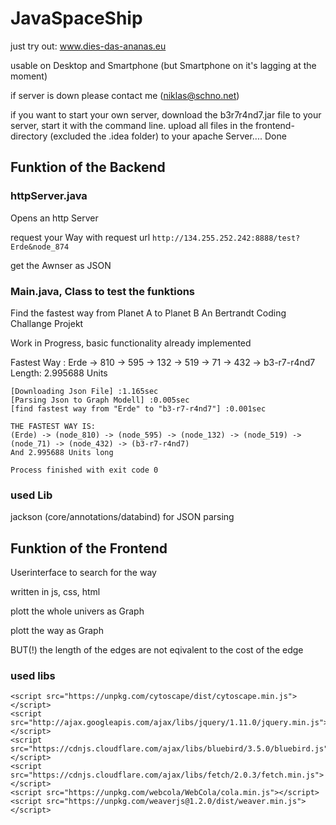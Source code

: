 # JavaSpaceShip

just try out: www.dies-das-ananas.eu

usable on Desktop and Smartphone (but Smartphone on it's lagging at the moment)

if server is down please contact me (niklas@schno.net)

if you want to start your own server, download the b3r7r4nd7.jar file to your server, start it with the command line. upload all files in the frontend-directory (excluded the .idea folder) to your apache Server.... Done 

## Funktion of the Backend

### httpServer.java

Opens an http Server

request your Way with request url `http://134.255.252.242:8888/test?Erde&node_874`

get the Awnser as JSON 

### Main.java, Class to test the funktions

Find the fastest way from Planet A to Planet B
An Bertrandt Coding Challange Projekt

Work in Progress, basic functionality already implemented

Fastest Way : Erde -> 810 -> 595 -> 132 -> 519 -> 71 -> 432 -> b3-r7-r4nd7
Length: 2.995688 Units

```
[Downloading Json File] :1.165sec
[Parsing Json to Graph Modell] :0.005sec
[find fastest way from "Erde" to "b3-r7-r4nd7"] :0.001sec

THE FASTEST WAY IS: 
(Erde) -> (node_810) -> (node_595) -> (node_132) -> (node_519) -> (node_71) -> (node_432) -> (b3-r7-r4nd7)
And 2.995688 Units long

Process finished with exit code 0
```


### used Lib

jackson (core/annotations/databind) for JSON parsing


## Funktion of the Frontend

Userinterface to search for the way

written in js, css, html

plott the whole univers as Graph 

plott the way as Graph

BUT(!) the length of the edges are not eqivalent to the cost of the edge

### used libs
```
<script src="https://unpkg.com/cytoscape/dist/cytoscape.min.js"></script>
<script src="http://ajax.googleapis.com/ajax/libs/jquery/1.11.0/jquery.min.js"></script>
<script src="https://cdnjs.cloudflare.com/ajax/libs/bluebird/3.5.0/bluebird.js"></script>
<script src="https://cdnjs.cloudflare.com/ajax/libs/fetch/2.0.3/fetch.min.js"></script>
<script src="https://unpkg.com/webcola/WebCola/cola.min.js"></script>
<script src="https://unpkg.com/weaverjs@1.2.0/dist/weaver.min.js"></script>
```